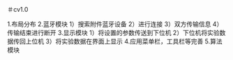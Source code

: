＃cv1.0

1.布局分布
2.蓝牙模块
  1）搜索附件蓝牙设备
  2）进行连接
  3）双方传输信息
  4）传输结束进行断开
3.显示模块
  1）将设置的参数传送到下位机
  2）下位机将实验数据传回上位机
  3）将实验数据在界面上显示
4.应用菜单栏，工具栏等完善
5.算法模块
